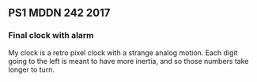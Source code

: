## PS1 MDDN 242 2017

### Final clock with alarm

My clock is a retro pixel clock with a strange analog motion. Each digit going
to the left is meant to have more inertia, and so those numbers take longer to
turn.

